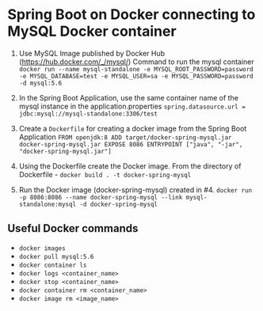# Spring Boot on Docker connecting to MySQL Docker container

1. Use MySQL Image published by Docker Hub (https://hub.docker.com/_/mysql/)
Command to run the mysql container
`docker run --name mysql-standalone -e MYSQL_ROOT_PASSWORD=password -e MYSQL_DATABASE=test -e MYSQL_USER=sa -e MYSQL_PASSWORD=password -d mysql:5.6`

2. In the Spring Boot Application, use the same container name of the mysql instance in the application.properties
`spring.datasource.url = jdbc:mysql://mysql-standalone:3306/test`

3. Create a `Dockerfile` for creating a docker image from the Spring Boot Application
`FROM openjdk:8
ADD target/docker-spring-mysql.jar docker-spring-mysql.jar
EXPOSE 8086
ENTRYPOINT ["java", "-jar", "docker-spring-mysql.jar"]`

4. Using the Dockerfile create the Docker image.
From the directory of Dockerfile - `docker build . -t docker-spring-mysql`

5. Run the Docker image (docker-spring-mysql) created in #4.
`docker run -p 8086:8086 --name docker-spring-mysql --link mysql-standalone:mysql -d docker-spring-mysql`

## Useful Docker commands
- `docker images`
- `docker pull mysql:5.6`
- `docker container ls`
- `docker logs <container_name>`
- `docker stop <container_name>`
- `docker container rm <container_name>`
- `docker image rm <image_name>`
